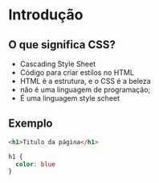 # Introdução

## O que significa CSS?

* Cascading Style Sheet
* Código para criar estilos no HTML
* HTML é a estrutura, e o CSS é a beleza
* não é uma linguagem de programação;
* É uma linguagem style scheet

## Exemplo

```HTML
<h1>Titulo da página</h1> 
```

```css
h1 {
  color: blue
}
```